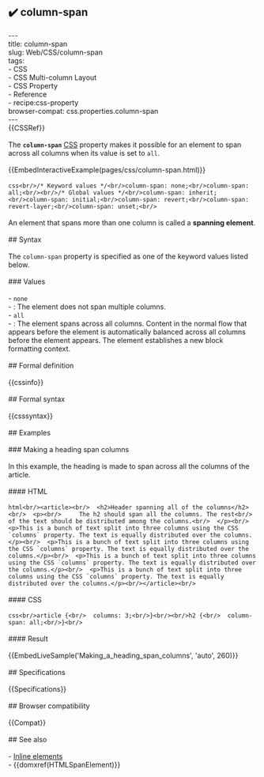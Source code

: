 ## ✔️ column-span 
 ---<br/>title: column-span<br/>slug: Web/CSS/column-span<br/>tags:<br/>  - CSS<br/>  - CSS Multi-column Layout<br/>  - CSS Property<br/>  - Reference<br/>  - recipe:css-property<br/>browser-compat: css.properties.column-span<br/>---<br/>{{CSSRef}}<br/><br/>The **`column-span`** [CSS](/en-US/docs/Web/CSS) property makes it possible for an element to span across all columns when its value is set to `all`.<br/><br/>{{EmbedInteractiveExample(pages/css/column-span.html)}}<br/><br/>```css<br/>/* Keyword values */<br/>column-span: none;<br/>column-span: all;<br/><br/>/* Global values */<br/>column-span: inherit;<br/>column-span: initial;<br/>column-span: revert;<br/>column-span: revert-layer;<br/>column-span: unset;<br/>```<br/><br/>An element that spans more than one column is called a **spanning element**.<br/><br/>## Syntax<br/><br/>The `column-span` property is specified as one of the keyword values listed below.<br/><br/>### Values<br/><br/>- `none`<br/>  - : The element does not span multiple columns.<br/>- `all`<br/>  - : The element spans across all columns. Content in the normal flow that appears before the element is automatically balanced across all columns before the element appears. The element establishes a new block formatting context.<br/><br/>## Formal definition<br/><br/>{{cssinfo}}<br/><br/>## Formal syntax<br/><br/>{{csssyntax}}<br/><br/>## Examples<br/><br/>### Making a heading span columns<br/><br/>In this example, the heading is made to span across all the columns of the article.<br/><br/>#### HTML<br/><br/>```html<br/><article><br/>  <h2>Header spanning all of the columns</h2><br/>  <p><br/>     The h2 should span all the columns. The rest<br/>     of the text should be distributed among the columns.<br/>  </p><br/>  <p>This is a bunch of text split into three columns using the CSS `columns` property. The text is equally distributed over the columns.</p><br/>  <p>This is a bunch of text split into three columns using the CSS `columns` property. The text is equally distributed over the columns.</p><br/>  <p>This is a bunch of text split into three columns using the CSS `columns` property. The text is equally distributed over the columns.</p><br/>  <p>This is a bunch of text split into three columns using the CSS `columns` property. The text is equally distributed over the columns.</p><br/></article><br/>```<br/><br/>#### CSS<br/><br/>```css<br/>article {<br/>  columns: 3;<br/>}<br/><br/>h2 {<br/>  column-span: all;<br/>}<br/>```<br/><br/>#### Result<br/><br/>{{EmbedLiveSample('Making_a_heading_span_columns', 'auto', 260)}}<br/><br/>## Specifications<br/><br/>{{Specifications}}<br/><br/>## Browser compatibility<br/><br/>{{Compat}}<br/><br/>## See also<br/><br/>- [Inline elements](/en-US/docs/Web/HTML/Inline_elements)<br/>- {{domxref(HTMLSpanElement)}}<br/>